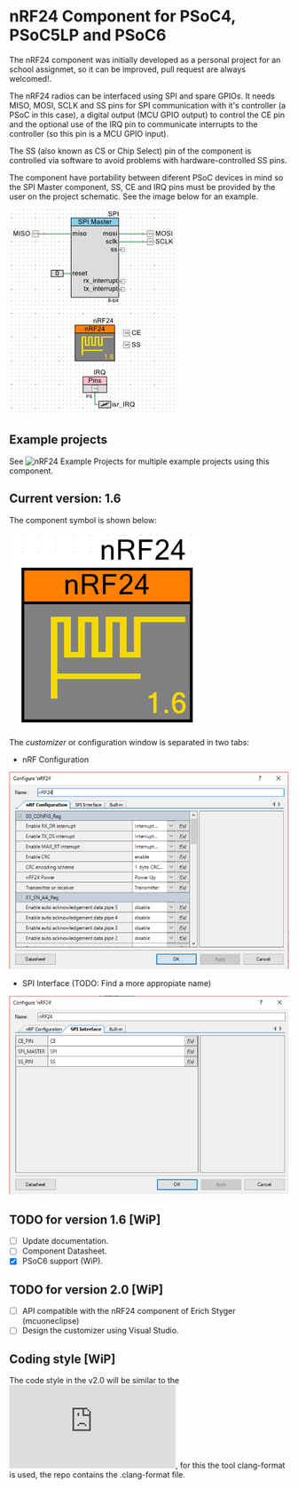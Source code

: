# nRF24 Component for PSoC4, PSoC5LP and PSoC6

The nRF24 component was initially developed as a personal project for an school assignmet, so it can be improved, pull request are always welcomed!.

The nRF24 radios can be interfaced using SPI and spare GPIOs. It needs MISO, MOSI, SCLK and SS pins for SPI communication with it's controller (a PSoC in this case), a digital output (MCU GPIO output) to control the CE pin and the optional use of the IRQ pin to communicate interrupts to the controller (so this pin is a MCU GPIO input).

The SS (also known as CS or Chip Select) pin of the component is controlled via software to avoid problems with hardware-controlled SS pins.

The component have portability between diferent PSoC devices in mind so the SPI Master component, SS, CE and IRQ pins must be provided by the user on the project schematic. See the image below for an example.

![nRF24_sch_example](img/nRF24_sch_example.png)

## Example projects

See ![nRF24 Example Projects](https://github.com/C47D/nRF24_Example_Projects) for multiple example projects using this component.

## Current version: 1.6

The component symbol is shown below:

![Component](img/v1_6.png)

The *customizer* or configuration window is separated in two tabs:
- nRF Configuration

![nRF_Configuration](img/nRF24_conf.png)

- SPI Interface (TODO: Find a more appropiate name)

![nRF_SPI](img/nRF24_spi.png)

## TODO for version 1.6 [WiP]
- [ ] Update documentation.
- [ ] Component Datasheet.
- [x] PSoC6 support (WiP).

## TODO for version 2.0 [WiP]
- [ ] API compatible with the nRF24 component of Erich Styger (mcuoneclipse)
- [ ] Design the customizer using Visual Studio.

## Coding style [WiP]

The code style in the v2.0 will be similar to the ![Linux kernel coding style](https://www.kernel.org/doc/html/v4.10/process/coding-style.html), for this the tool clang-format is used, the repo contains the .clang-format file.
